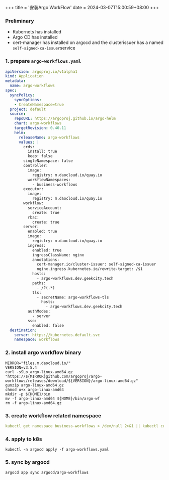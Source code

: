 +++
title = '安装Argo WorkFlow'
date = 2024-03-07T15:00:59+08:00
+++

### Preliminary
- Kubernets has installed
- Argo CD has installed
- cert-manager has installed on argocd and the clusterissuer has a named `self-signed-ca-issuer`service

### 1. prepare `argo-workflows.yaml`

```yaml
apiVersion: argoproj.io/v1alpha1
kind: Application
metadata:
  name: argo-workflows
spec:
  syncPolicy:
    syncOptions:
    - CreateNamespace=true
  project: default
  source:
    repoURL: https://argoproj.github.io/argo-helm
    chart: argo-workflows
    targetRevision: 0.40.11
    helm:
      releaseName: argo-workflows
      values: |
        crds:
          install: true
          keep: false
        singleNamespace: false
        controller:
          image:
            registry: m.daocloud.io/quay.io
          workflowNamespaces:
            - business-workflows
        executor:
          image:
            registry: m.daocloud.io/quay.io
        workflow:
          serviceAccount:
            create: true
          rbac:
            create: true
        server:
          enabled: true
          image:
            registry: m.daocloud.io/quay.io
          ingress:
            enabled: true
            ingressClassName: nginx
            annotations:
              cert-manager.io/cluster-issuer: self-signed-ca-issuer
              nginx.ingress.kubernetes.io/rewrite-target: /$1
            hosts:
              - argo-workflows.dev.geekcity.tech
            paths:
              - /?(.*)
            tls:
              - secretName: argo-workflows-tls
                hosts:
                  - argo-workflows.dev.geekcity.tech
          authModes:
            - server
          sso:
            enabled: false
  destination:
    server: https://kubernetes.default.svc
    namespace: workflows
```

### 2. install argo workflow binary

```shell
MIRROR="files.m.daocloud.io/"
VERSION=v3.5.4
curl -sSLo argo-linux-amd64.gz "https://${MIRROR}github.com/argoproj/argo-workflows/releases/download/${VERSION}/argo-linux-amd64.gz"
gunzip argo-linux-amd64.gz
chmod u+x argo-linux-amd64
mkdir -p ${HOME}/bin
mv -f argo-linux-amd64 ${HOME}/bin/argo-wf
rm -f argo-linux-amd64.gz

```

### 3. create workflow related namespace
```yaml
kubectl get namespace business-workflows > /dev/null 2>&1 || kubectl create namespace business-workflows
```


### 4. apply to k8s
```shell
kubectl -n argocd apply -f argo-workflows.yaml
```

### 5. sync by argocd
```shell
argocd app sync argocd/argo-workflows
```
